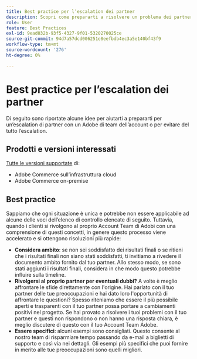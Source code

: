 ```yaml
---
title: Best practice per l’escalation dei partner
description: Scopri come prepararti a risolvere un problema dei partner con un Adobe di Adobe Team Account o come evitare un problema di escalation.
role: User
feature: Best Practices
exl-id: 9ead032b-93f5-4327-9f01-5320270025ce
source-git-commit: 94d7a57dcd006251e8eefbdb4ec3a5e140bf43f9
workflow-type: tm+mt
source-wordcount: '276'
ht-degree: 0%

---
```


# Best practice per l’escalation dei partner

Di seguito sono riportate alcune idee per aiutarti a prepararti per un’escalation di partner con un Adobe di team dell’account o per evitare del tutto l’escalation.

## Prodotti e versioni interessati

[Tutte le versioni supportate](../../../release/versions.md) di:

* Adobe Commerce sull’infrastruttura cloud
* Adobe Commerce on-premise

## Best practice

Sappiamo che ogni situazione è unica e potrebbe non essere applicabile ad alcune delle voci dell’elenco di controllo elencate di seguito. Tuttavia, quando i clienti si rivolgono al proprio Account Team di Adobi con una comprensione di questi concetti, in genere questo processo viene accelerato e si ottengono risoluzioni più rapide:

* **Considera ambito**: se non sei soddisfatto dei risultati finali o se ritieni che i risultati finali non siano stati soddisfatti, ti invitiamo a rivedere il documento ambito fornito dal tuo partner. Allo stesso modo, se sono stati aggiunti i risultati finali, considera in che modo questo potrebbe influire sulla timeline.
* **Rivolgersi al proprio partner per eventuali dubbi?** A volte è meglio affrontare le sfide direttamente con l&#39;origine. Hai parlato con il tuo partner delle tue preoccupazioni e hai dato loro l&#39;opportunità di affrontare le questioni? Spesso riteniamo che essere il più possibile aperti e trasparenti con il tuo partner possa portare a cambiamenti positivi nel progetto. Se hai provato a risolvere i tuoi problemi con il tuo partner e questi non rispondono o non hanno una risposta chiara, è meglio discutere di questo con il tuo Account Team Adobe.
* **Essere specifici**: alcuni esempi sono consigliati. Questo consente al nostro team di risparmiare tempo passando da e-mail a biglietti di supporto e così via nei dettagli. Gli esempi più specifici che puoi fornire in merito alle tue preoccupazioni sono quelli migliori.
